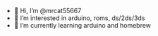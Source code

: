 - 👋 Hi, I’m @mrcat55667
- 👀 I’m interested in arduino, roms, ds/2ds/3ds
- 🌱 I’m currently learning arduino and homebrew

<!---
mrcat55667/mrcat55667 is a ✨ special ✨ repository because its `README.md` (this file) appears on your GitHub profile.
You can click the Preview link to take a look at your changes.
--->
